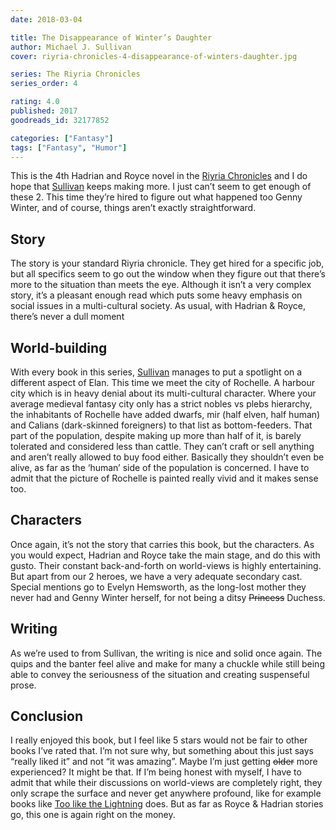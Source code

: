 ```yaml
---
date: 2018-03-04

title: The Disappearance of Winter’s Daughter
author: Michael J. Sullivan
cover: riyria-chronicles-4-disappearance-of-winters-daughter.jpg

series: The Riyria Chronicles
series_order: 4

rating: 4.0
published: 2017
goodreads_id: 32177852

categories: ["Fantasy"]
tags: ["Fantasy", "Humor"]
---
```


This is the 4th Hadrian and Royce novel in the [Riyria Chronicles](../_series/riyria-chronicles.md) and I do hope that [Sullivan](../_authors/michael-j-sullivan.md) keeps making more. I just can’t seem to get enough of these 2. This time they’re hired to figure out what happened too Genny Winter, and of course, things aren’t exactly straightforward.

<!--more-->

## Story

The story is your standard Riyria chronicle. They get hired for a specific job, but all specifics seem to go out the window when they figure out that there’s more to the situation than meets the eye. Although it isn’t a very complex story, it’s a pleasant enough read which puts some heavy emphasis on social issues in a multi-cultural society. As usual, with Hadrian & Royce, there’s never a dull moment

## World-building

With every book in this series, [Sullivan](../_authors/michael-j-sullivan.md) manages to put a spotlight on a different aspect of Elan. This time we meet the city of Rochelle. A harbour city which is in heavy denial about its multi-cultural character. Where your average medieval fantasy city only has a strict nobles vs plebs hierarchy, the inhabitants of Rochelle have added dwarfs, mir (half elven, half human) and Calians (dark-skinned foreigners) to that list as bottom-feeders. That part of the population, despite making up more than half of it, is barely tolerated and considered less than cattle. They can’t craft or sell anything and aren’t really allowed to buy food either. Basically they shouldn’t even be alive, as far as the ‘human’ side of the population is concerned. I have to admit that the picture of Rochelle is painted really vivid and it makes sense too.

## Characters

Once again, it’s not the story that carries this book, but the characters. As you would expect, Hadrian and Royce take the main stage, and do this with gusto. Their constant back-and-forth on world-views is highly entertaining. But apart from our 2 heroes, we have a very adequate secondary cast. Special mentions go to Evelyn Hemsworth, as the long-lost mother they never had and Genny Winter herself, for not being a ditsy ~~Princess~~ Duchess.

## Writing

As we’re used to from Sullivan, the writing is nice and solid once again. The quips and the banter feel alive and make for many a chuckle while still being able to convey the seriousness of the situation and creating suspenseful prose.

## Conclusion

I really enjoyed this book, but I feel like 5 stars would not be fair to other books I’ve rated that. I’m not sure why, but something about this just says “really liked it” and not “it was amazing”. Maybe I’m just getting ~~older~~ more experienced? It might be that. If I’m being honest with myself, I have to admit that while their discussions on world-views are completely right, they only scrape the surface and never get anywhere profound, like for example books like [Too like the Lightning](2017-07-04-Ada-Palmer---Too-like-the-Lightning.md) does. But as far as Royce & Hadrian stories go, this one is again right on the money.
